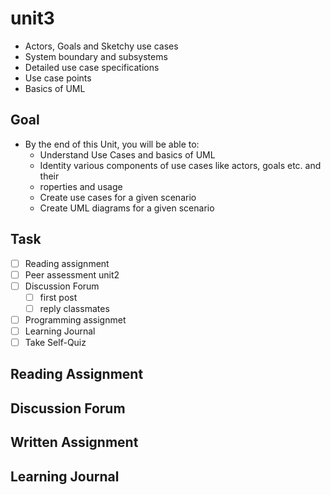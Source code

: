 # unit3

- Actors, Goals and Sketchy use cases
- System boundary and subsystems
- Detailed use case specifications
- Use case points
- Basics of UML

## Goal

- By the end of this Unit, you will be able to:
  - Understand Use Cases and basics of UML
  - Identity various components of use cases like actors, goals etc. and their
  - roperties and usage
  - Create use cases for a given scenario
  - Create UML diagrams for a given scenario

## Task

- [ ] Reading assignment
- [ ] Peer assessment unit2
- [ ] Discussion Forum
  - [ ] first post
  - [ ] reply classmates
- [ ] Programming assignmet
- [ ] Learning Journal
- [ ] Take Self-Quiz

## Reading Assignment

## Discussion Forum

## Written Assignment

## Learning Journal
